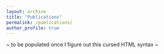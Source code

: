 ```yaml
---
layout: archive
title: "Publications"
permalink: /publications/
author_profile: true
---
```


~ to be populated once I figure out this cursed HTML syntax ~
